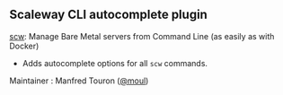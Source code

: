 ## Scaleway CLI autocomplete plugin

[scw](HTTPS://GitHub.Com/scaleway/scaleway-cli): Manage Bare Metal servers from
Command Line (as easily as with Docker)

-   Adds autocomplete options for all `scw` commands.

Maintainer : Manfred Touron ([@moul](HTTPS://GitHub.Com/moul))

